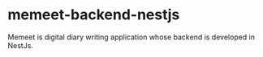 # memeet-backend-nestjs
Memeet is digital diary writing application whose backend is developed in NestJs.
